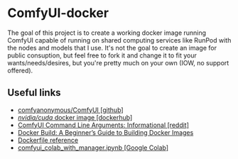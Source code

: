 # ComfyUI-docker
The goal of this project is to create a working docker image running ComfyUI capable of running on shared computing services like RunPod with the nodes and models that I use.  It's not the goal to create an image for public consuption, but feel free to fork it and change it to fit your wants/needs/desires, but you're pretty much on your own (IOW, no support offered).

## Useful links
- [comfyanonymous/ComfyUI [github]](https://github.com/comfyanonymous/ComfyUI)
- [_nvidia/cuda_ docker image [dockerhub]](https://hub.docker.com/r/nvidia/cuda/)
- [ComfyUI Command Line Arguments: Informational [reddit]](https://www.reddit.com/r/comfyui/comments/15jxydu/comfyui_command_line_arguments_informational/)
- [Docker Build: A Beginner’s Guide to Building Docker Images](https://stackify.com/docker-build-a-beginners-guide-to-building-docker-images/)
- [Dockerfile reference](https://docs.docker.com/reference/dockerfile/)
- [comfyui_colab_with_manager.ipynb [Google Colab]](https://colab.research.google.com/github/ltdrdata/ComfyUI-Manager/blob/main/notebooks/comfyui_colab_with_manager.ipynb)
